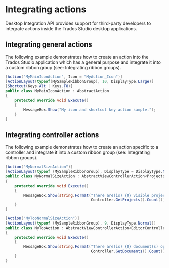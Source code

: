 Integrating actions
=====

Desktop Integration API provides support for third-party developers to integrate actions inside the Trados Studio desktop applications.

Integrating general actions
-----

The following example demonstrates how to create an action into the Trados Studio application which has a general purpose and integrate it into a custom ribbon group (see: Integrating ribbon groups).

```cs
[Action("MyMainIconAction", Icon = "MyAction_Icon")]
[ActionLayout(typeof(MySampleRibbonGroup), 10, DisplayType.Large)]
[Shortcut(Keys.Alt | Keys.F8)]
public class MyMainIconAction : AbstractAction
{
    protected override void Execute()
    {
        MessageBox.Show("My icon and shortcut key action sample.");
    }
}
```

Integrating controller actions
-----
The following example demonstrates how to create an action specific to a controller and integrate it into a custom ribbon group (see: Integrating ribbon groups).

```cs
[Action("MyNormalSizeAction")]
[ActionLayout(typeof (MySampleRibbonGroup), DisplayType = DisplayType.Normal)]
public class MyNormalSizeAction : AbstractViewControllerAction<ProjectsController>
{
    protected override void Execute()
    {
        MessageBox.Show(string.Format("There are(is) {0} visible project(s) in the projects list",
                                      Controller.GetProjects().Count()));
    }
}

[Action("MyTopNormalSizeAction")]
[ActionLayout(typeof (MySampleRibbonGroup), 9, DisplayType.Normal)]
public class MyTopAction : AbstractViewControllerAction<EditorController>
{
    protected override void Execute()
    {
        MessageBox.Show(string.Format("There are(is) {0} document(s) opened in the editor",
                                      Controller.GetDocuments().Count()));
    }
}
```